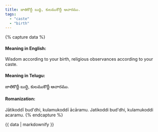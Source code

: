 ```yaml
---
title: జాతికొద్దీ బుద్ధి, కులముకొద్దీ ఆచారము.
tags:
  - "caste"
  - "birth"
---
```


{% capture data %}
#### Meaning in English:
Wisdom according to your birth, religious observances according to your caste.

#### Meaning in Telugu:
జాతికొద్దీ బుద్ధి, కులముకొద్దీ ఆచారము.

#### Romanization:
Jātikoddī bud'dhi, kulamukoddī ācāramu.
Jatikoddi bud'dhi, kulamukoddi acaramu.
{% endcapture %}

{{ data | markdownify }}

